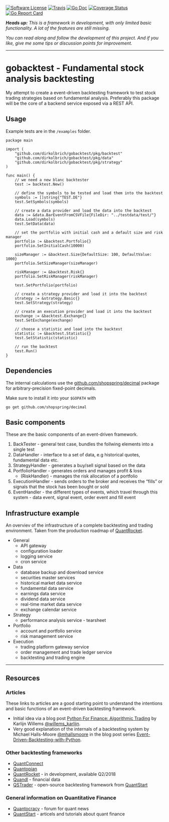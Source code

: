 [![Software License](https://img.shields.io/badge/license-MIT-brightgreen.svg?style=flat-square)](/LICENSE.md)
[![Travis](https://img.shields.io/travis/dirkolbrich/gobacktest.svg?style=flat-square)](https://travis-ci.org/dirkolbrich/gobacktest)
[![Go Doc](https://img.shields.io/badge/godoc-reference-blue.svg?style=flat-square)](http://godoc.org/github.com/dirkolbrich/gobacktest)
[![Coverage Status](https://img.shields.io/coveralls/dirkolbrich/gobacktest/master.svg?style=flat-square)](https://coveralls.io/github/dirkolbrich/gobacktest?branch=master)
[![Go Report Card](https://goreportcard.com/badge/github.com/dirkolbrich/gobacktest?style=flat-square)](https://goreportcard.com/report/github.com/dirkolbrich/gobacktest)

_**Heads up:** This is a framework in development, with only limited basic functionality. A lot of the features are still missing._

_You can read along and follow the development of this project. And if you like, give me some tips or discussion points for improvement._

---

# gobacktest - Fundamental stock analysis backtesting

My attempt to create a event-driven backtesting framework to test stock trading strategies based on fundamental analysis. Preferably this package will be the core of a backend service exposed via a REST API.

## Usage

Example tests are in the `/examples` folder.

```golang
package main

import (
    "github.com/dirkolbrich/gobacktest/pkg/backtest"
    "github.com/dirkolbrich/gobacktest/pkg/data"
    "github.com/dirkolbrich/gobacktest/pkg/strategy"
)

func main() {
    // we need a new blanc backtester
    test := backtest.New()

    // define the symbols to be tested and load them into the backtest
    symbols := []string{"TEST.DE"}
    test.SetSymbols(symbols)

    // create a data provider and load the data into the backtest
    data := &data.BarEventFromCSVFile{FileDir: "../testdata/test/"}
    data.Load(symbols)
    test.SetData(data)

    // set the portfolio with initial cash and a default size and risk manager
    portfolio := &backtest.Portfolio{}
    portfolio.SetInitialCash(10000)

    sizeManager := &backtest.Size{DefaultSize: 100, DefaultValue: 1000}
    portfolio.SetSizeManager(sizeManager)

    riskManager := &backtest.Risk{}
    portfolio.SetRiskManager(riskManager)

    test.SetPortfolio(portfolio)

    // create a strategy provider and load it into the backtest
    strategy := &strategy.Basic{}
    test.SetStrategy(strategy)

    // create an execution provider and load it into the backtest
    exchange := &backtest.Exchange{}
    test.SetExchange(exchange)

    // choose a statistic and load into the backtest
    statistic := &backtest.Statistic{}
    test.SetStatistic(statistic)

    // run the backtest
    test.Run()
}
```

## Dependencies

The internal calculations use the [github.com/shopspring/decimal](https://github.com/shopspring/decimal) package for arbitrary-precision fixed-point decimals.

Make sure to install it into your `$GOPATH` with

    go get github.com/shopspring/decimal

## Basic components

These are the basic components of an event-driven framework.

1. BackTester - general test case, bundles the follwing elements into a single test
2. DataHandler - interface to a set of data, e.g historical quotes, fundamental data etc.
3. StrategyHandler - generates a buy/sell signal based on the data
4. PortfolioHandler - generates orders and manages profit & loss
    + (RiskHandler) - manages the risk allocation of a portfolio
5. ExecutionHandler - sends orders to the broker and receives the “fills” or signals that the stock has been bought or sold
6. EventHandler - the different types of events, which travel through this system - data event, signal event, order event and fill event

## Infrastructure example

An overviev of the infrastructure of a complete backtesting and trading environment. Taken from the production roadmap of [QuantRocket](https://www.quantrocket.com/#product-roadmap).

- General
  + API gateway
  + configuration loader
  + logging service
  + cron service
- Data
  + database backup and download service
  + securities master services
  + historical market data service
  + fundamental data service
  + earnings data service
  + dividend data service
  + real-time market data service
  + exchange calendar service
- Strategy
  + performance analysis service - tearsheet
- Portfolio
  + account and portfolio service
  + risk management service
- Execution
  + trading platform gateway service
  + order management and trade ledger service
  + backtesting and trading engine

---

## Resources

### Articles

These links to articles are a good starting point to understand the intentions and basic functions of an event-driven backtesting framework.

- Initial idea via a blog post [Python For Finance: Algorithmic Trading](https://www.datacamp.com/community/tutorials/finance-python-trading#backtesting) by Karlijn Willems [@willems_karlijn](https://twitter.com/willems_karlijn).
- Very good explanation of the internals of a backtesting system by Michael Halls-Moore [@mhallsmoore](https://twitter.com/mhallsmoore) in the blog post series [Event-Driven-Backtesting-with-Python](https://www.quantstart.com/articles/Event-Driven-Backtesting-with-Python-Part-I).

### Other backtesting frameworks

- [QuantConnect](https://www.quantconnect.com)
- [Quantopian](https://www.quantopian.com)
- [QuantRocket](https://www.quantrocket.com) - in development, available Q2/2018
- [Quandl](https://www.quandl.com) - financial data
- [QSTrader](https://www.quantstart.com/qstrader) - open-source backtesting framework from [QuantStart](https://www.quantstart.com)

### General information on Quantitative Finance

- [Quantocracy](http://quantocracy.com) - forum for quant news
- [QuantStart](https://www.quantstart.com) - articels and tutorials about quant finance
